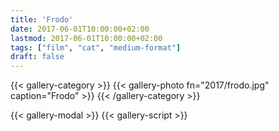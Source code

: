 ```yaml
---
title: 'Frodo'
date: 2017-06-01T10:00:00+02:00
lastmod: 2017-06-01T10:00:00+02:00
tags: ["film", "cat", "medium-format"]
draft: false
---
```

{{< gallery-category >}}
    {{< gallery-photo fn="2017/frodo.jpg" caption="Frodo" >}}
{{< /gallery-category >}}

{{< gallery-modal >}}
{{< gallery-script >}}
